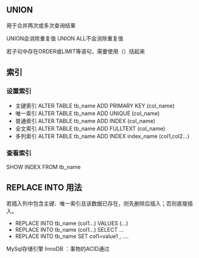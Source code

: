 ## UNION

用于合并两次或多次查询结果

UNION会消除重复值
UNION ALL不会消除重复值

若子句中存在ORDER或LIMIT等语句，需要使用（）括起来






## 索引

### 设置索引

- 主键索引 ALTER TABLE tb_name ADD PRIMARY KEY (col_name)
- 唯一索引 ALTER TABLE tb_name ADD UNIQUE (col_name)
- 普通索引 ALTER TABLE tb_name ADD INDEX (col_name)
- 全文索引 ALTER TABLE tb_name ADD FULLTEXT (col_name)
- 多列索引 ALTER TABLE tb_name ADD INDEX index_name (col1,col2...)

### 查看索引

SHOW INDEX FROM tb_name


## REPLACE INTO 用法

若插入列中包含主键、唯一索引且该数据已存在，则先删除后插入；否则直接插入。

- REPLACE INTO tb_name (col1...) VALUES (...)
- REPLACE INTO tb_name (col1...) SELECT ...
- REPLACE INTO tb_name SET col1=value1 , ....









MySql存储引擎
	InnoDB ：事物的ACID通过